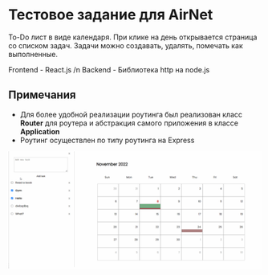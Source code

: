 # Тестовое задание для AirNet

To-Do лист в виде календаря. При клике на день открывается
страница со списком задач. Задачи можно создавать, удалять, помечать как
выполненные.

Frontend - React.js
/n
Backend - Библиотека http на node.js

## Примечания
 
 - Для более удобной реализации роутинга был реализован класс **Router** для роутера и абстракция самого приложения в классе **Application**
 - Роутинг осуществлен по типу роутинга на Express


![Alt Text](https://github.com/Qraree/Qraree/blob/main/gif_todo.gif)
